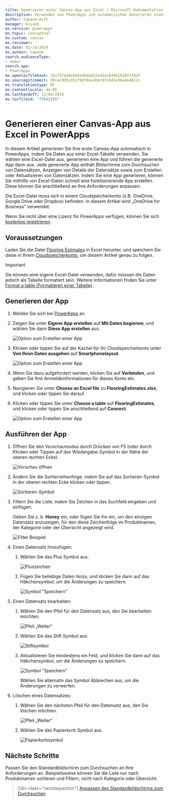 ```yaml
---
title: Generieren einer Canvas-App aus Excel | Microsoft-Dokumentation
description: Verwenden von PowerApps zum automatischen Generieren einer Canvas-App mithilfe einer Excel-Datei, die in einem Cloudspeicherkonto gespeichert ist
author: tapanm-msft
manager: kvivek
ms.service: powerapps
ms.topic: conceptual
ms.custom: canvas
ms.reviewer: ''
ms.date: 01/14/2019
ms.author: tapanm
search.audienceType:
- maker
search.app:
- PowerApps
ms.openlocfilehash: cb1757da9a5b0a99dad22a43ac844b192651f6df
ms.sourcegitcommit: d9cecdd5a35279d78aa1b6c9fc642e36a4e4612c
ms.translationtype: MT
ms.contentlocale: de-DE
ms.lasthandoff: 11/04/2019
ms.locfileid: "73541315"
---
```

# <a name="generate-a-canvas-app-from-excel-in-powerapps"></a>Generieren einer Canvas-App aus Excel in PowerApps

In diesem Artikel generieren Sie Ihre erste Canvas-App automatisch in PowerApps, indem Sie Daten aus einer Excel-Tabelle verwenden. Sie wählen eine Excel-Datei aus, generieren eine App und führen die generierte App dann aus. Jede generierte App enthält Bildschirme zum Durchsuchen von Datensätzen, Anzeigen von Details der Datensätze sowie zum Erstellen oder Aktualisieren von Datensätzen. Indem Sie eine App generieren, können Sie mithilfe von Excel-Daten schnell eine funktionierende App erstellen. Diese können Sie anschließend an Ihre Anforderungen anpassen. 

Die Excel-Datei muss sich in einem Cloudspeicherkonto (z.B. OneDrive, Google Drive oder Dropbox) befinden. In diesem Artikel wird „OneDrive for Business“ verwendet.

Wenn Sie nicht über eine Lizenz für PowerApps verfügen, können Sie sich [kostenlos registrieren](../signup-for-powerapps.md).

## <a name="prerequisites"></a>Voraussetzungen

Laden Sie die Datei [Flooring Estimates](https://az787822.vo.msecnd.net/documentation/get-started-from-data/FlooringEstimates.xlsx) in Excel herunter, und speichern Sie diese in Ihrem [Cloudspeicherkonto](connections/cloud-storage-blob-connections.md), um diesem Artikel genau zu folgen.

> [!IMPORTANT]
> Sie können eine eigene Excel-Datei verwenden, dafür müssen die Daten jedoch als Tabelle formatiert sein. Weitere Informationen finden Sie unter [Format a table (Formatieren einer Tabelle)](how-to-excel-tips.md). 

## <a name="generate-the-app"></a>Generieren der App

1. Melden Sie sich bei [PowerApps](https://make.powerapps.com?utm_source=padocs&utm_medium=linkinadoc&utm_campaign=referralsfromdoc) an.

1. Zeigen Sie unter **Eigene App erstellen** auf **Mit Daten beginnen**, und wählen Sie dann **Diese App erstellen** aus.

    ![Option zum Erstellen einer App](./media/get-started-create-from-data/start-from-data.png)

1. Klicken oder tippen Sie auf der Kachel für Ihr Cloudspeicherkonto unter **Von Ihren Daten ausgehen** auf **Smartphonelayout**.

    ![Option zum Erstellen einer App](./media/get-started-create-from-data/odfb-tile.png)

1. Wenn Sie dazu aufgefordert werden, klicken Sie auf **Verbinden**, und geben Sie Ihre Anmeldeinformationen für dieses Konto ein.

1. Navigieren Sie unter **Choose an Excel file** zu **FlooringEstimates.xlsx**, und klicken oder tippen Sie darauf. 

1. Klicken oder tippen Sie unter **Choose a table** auf **FlooringEstimates**, und klicken oder tippen Sie anschließend auf **Connect**.

    ![Option zum Erstellen einer App](./media/get-started-create-from-data/choose-table.png)

## <a name="run-the-app"></a>Ausführen der App

1. Öffnen Sie den Vorschaumodus durch Drücken von F5 (oder durch Klicken oder Tippen auf das Wiedergabe-Symbol in der Nähe der oberen rechten Ecke).

    ![Vorschau öffnen](./media/get-started-create-from-data/open-preview.png)

1. Ändern Sie die Sortierreihenfolge, indem Sie auf das Sortieren-Symbol in der oberen rechten Ecke klicken oder tippen.

    ![Sortieren-Symbol](./media/get-started-create-from-data/sort-icon.png)

1. Filtern Sie die Liste, indem Sie Zeichen in das Suchfeld eingeben und einfügen.

    Geben Sie z. b. **Honey** ein, oder fügen Sie ihn ein, um den einzigen Datensatz anzuzeigen, für den diese Zeichenfolge im Produktnamen, der Kategorie oder der Übersicht angezeigt wird.

    ![Filter Beispiel](./media/get-started-create-from-data/filter-example.png)

1. Einen Datensatz hinzufügen:

    1. Wählen Sie das Plus Symbol aus.

        ![Pluszeichen](./media/get-started-create-from-data/plus-icon.png)

    1. Fügen Sie beliebige Daten hinzu, und klicken Sie dann auf das Häkchensymbol, um die Änderungen zu speichern.

        ![Symbol "Speichern"](./media/get-started-create-from-data/save-icon.png)

1. Einen Datensatz bearbeiten:

    1. Wählen Sie den Pfeil für den Datensatz aus, den Sie bearbeiten möchten.

        ![Pfeil „Weiter“](./media/get-started-create-from-data/next-arrow.png)

    1. Wählen Sie das Stift Symbol aus.

        ![Stiftsymbol](./media/get-started-create-from-data/pencil-icon.png)

    1. Aktualisieren Sie mindestens ein Feld, und klicken Sie dann auf das Häkchensymbol, um die Änderungen zu speichern.

        ![Symbol "Speichern"](./media/get-started-create-from-data/save-icon.png)

        Wählen Sie alternativ das Symbol Abbrechen aus, um die Änderungen zu verwerfen.

1. Löschen eines Datensatzes:

    1. Wählen Sie den nächsten Pfeil für den Datensatz aus, den Sie löschen möchten.

        ![Pfeil „Weiter“](./media/get-started-create-from-data/next-arrow.png)

    1. Wählen Sie das Papierkorb Symbol aus.

        ![Papierkorbsymbol](./media/get-started-create-from-data/trash-icon.png)

## <a name="next-steps"></a>Nächste Schritte

Passen Sie den Standardbildschirm zum Durchsuchen an Ihre Anforderungen an. Beispielsweise können Sie die Liste nur nach Produktnamen sortieren und Filtern, nicht nach Kategorie oder Übersicht.

> [!div class="nextstepaction"]
> [Anpassen des Standardbildschirms zum Durchsuchen](customize-layout-sharepoint.md)
